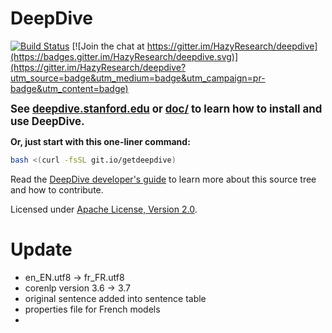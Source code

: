 # DeepDive

[![Build Status](https://travis-ci.org/HazyResearch/deepdive.svg?branch=master)](https://travis-ci.org/HazyResearch/deepdive)
[![Join the chat at https://gitter.im/HazyResearch/deepdive](https://badges.gitter.im/HazyResearch/deepdive.svg)](https://gitter.im/HazyResearch/deepdive?utm_source=badge&utm_medium=badge&utm_campaign=pr-badge&utm_content=badge)

<strong><big>See [deepdive.stanford.edu](http://deepdive.stanford.edu) or [doc/](doc/index.md) to learn how to install and use DeepDive.</big></strong>

<strong>Or, just start with this one-liner command:</strong>
```bash
bash <(curl -fsSL git.io/getdeepdive)
```

Read the [DeepDive developer's guide](doc/developer.md#readme) to learn more about this source tree and how to contribute.

Licensed under [Apache License, Version 2.0](http://www.apache.org/licenses/LICENSE-2.0.txt).

# Update

* en_EN.utf8 -> fr_FR.utf8
* corenlp version 3.6 -> 3.7
* original sentence added into sentence table
* properties file for French models
* 
